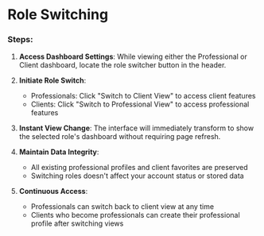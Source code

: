# Role Switching

### Steps:

1. **Access Dashboard Settings**: While viewing either the Professional or Client dashboard, locate the role switcher button in the header.

2. **Initiate Role Switch**: 
   - Professionals: Click "Switch to Client View" to access client features
   - Clients: Click "Switch to Professional View" to access professional features

3. **Instant View Change**: The interface will immediately transform to show the selected role's dashboard without requiring page refresh.

4. **Maintain Data Integrity**: 
   - All existing professional profiles and client favorites are preserved
   - Switching roles doesn't affect your account status or stored data

5. **Continuous Access**:
   - Professionals can switch back to client view at any time
   - Clients who become professionals can create their professional profile after switching views
